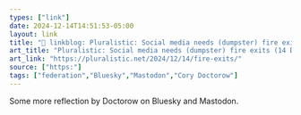 ```yaml
---
types: ["link"]
date: 2024-12-14T14:51:53-05:00
layout: link
title: "🔗 linkblog: Pluralistic: Social media needs (dumpster) fire exits (14 Dec 2024) – Pluralistic: Daily links from Cory Doctorow'"
art_title: "Pluralistic: Social media needs (dumpster) fire exits (14 Dec 2024) – Pluralistic: Daily links from Cory Doctorow"
art_link: "https://pluralistic.net/2024/12/14/fire-exits/"
source: ["https:"]
tags: ["federation","Bluesky","Mastodon","Cory Doctorow"]
---
```

Some more reflection by Doctorow on Bluesky and Mastodon.
